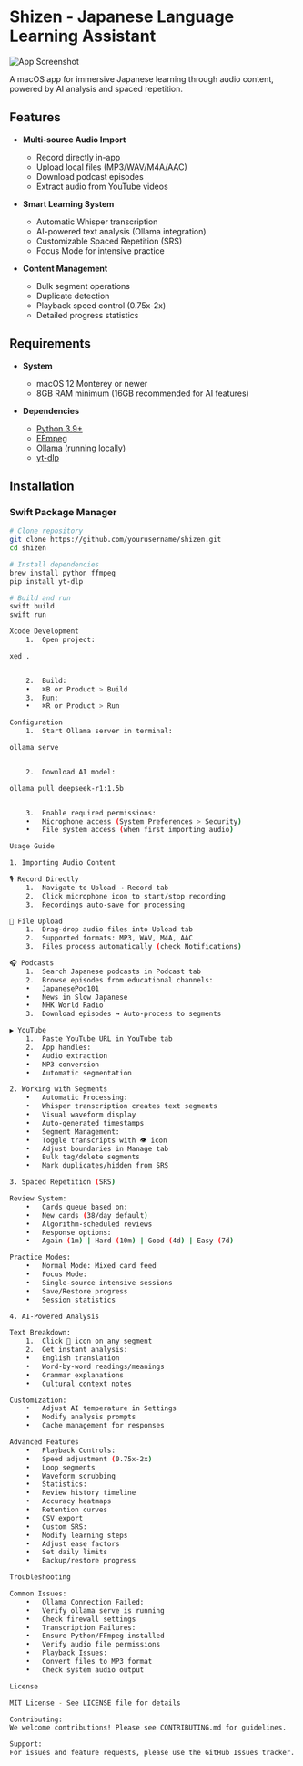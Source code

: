# Shizen - Japanese Language Learning Assistant

![App Screenshot](screenshot.png) *<!-- Add actual screenshot path -->*

A macOS app for immersive Japanese learning through audio content, powered by AI analysis and spaced repetition.

## Features

- **Multi-source Audio Import**
  - Record directly in-app
  - Upload local files (MP3/WAV/M4A/AAC)
  - Download podcast episodes
  - Extract audio from YouTube videos

- **Smart Learning System**
  - Automatic Whisper transcription
  - AI-powered text analysis (Ollama integration)
  - Customizable Spaced Repetition (SRS)
  - Focus Mode for intensive practice

- **Content Management**
  - Bulk segment operations
  - Duplicate detection
  - Playback speed control (0.75x-2x)
  - Detailed progress statistics

## Requirements

- **System**
  - macOS 12 Monterey or newer
  - 8GB RAM minimum (16GB recommended for AI features)

- **Dependencies**
  - [Python 3.9+](https://www.python.org/)
  - [FFmpeg](https://ffmpeg.org/)
  - [Ollama](https://ollama.ai/) (running locally)
  - [yt-dlp](https://github.com/yt-dlp/yt-dlp)

## Installation

### Swift Package Manager

```bash
# Clone repository
git clone https://github.com/yourusername/shizen.git
cd shizen

# Install dependencies
brew install python ffmpeg
pip install yt-dlp

# Build and run
swift build
swift run

Xcode Development
	1.	Open project:

xed .


	2.	Build:
	•	⌘B or Product > Build
	3.	Run:
	•	⌘R or Product > Run

Configuration
	1.	Start Ollama server in terminal:

ollama serve


	2.	Download AI model:

ollama pull deepseek-r1:1.5b


	3.	Enable required permissions:
	•	Microphone access (System Preferences > Security)
	•	File system access (when first importing audio)

Usage Guide

1. Importing Audio Content

🎙️ Record Directly
	1.	Navigate to Upload → Record tab
	2.	Click microphone icon to start/stop recording
	3.	Recordings auto-save for processing

📂 File Upload
	1.	Drag-drop audio files into Upload tab
	2.	Supported formats: MP3, WAV, M4A, AAC
	3.	Files process automatically (check Notifications)

🎧 Podcasts
	1.	Search Japanese podcasts in Podcast tab
	2.	Browse episodes from educational channels:
	•	JapanesePod101
	•	News in Slow Japanese
	•	NHK World Radio
	3.	Download episodes → Auto-process to segments

▶️ YouTube
	1.	Paste YouTube URL in YouTube tab
	2.	App handles:
	•	Audio extraction
	•	MP3 conversion
	•	Automatic segmentation

2. Working with Segments
	•	Automatic Processing:
	•	Whisper transcription creates text segments
	•	Visual waveform display
	•	Auto-generated timestamps
	•	Segment Management:
	•	Toggle transcripts with 👁️ icon
	•	Adjust boundaries in Manage tab
	•	Bulk tag/delete segments
	•	Mark duplicates/hidden from SRS

3. Spaced Repetition (SRS)

Review System:
	•	Cards queue based on:
	•	New cards (38/day default)
	•	Algorithm-scheduled reviews
	•	Response options:
	•	Again (1m) | Hard (10m) | Good (4d) | Easy (7d)

Practice Modes:
	•	Normal Mode: Mixed card feed
	•	Focus Mode:
	•	Single-source intensive sessions
	•	Save/Restore progress
	•	Session statistics

4. AI-Powered Analysis

Text Breakdown:
	1.	Click 🧠 icon on any segment
	2.	Get instant analysis:
	•	English translation
	•	Word-by-word readings/meanings
	•	Grammar explanations
	•	Cultural context notes

Customization:
	•	Adjust AI temperature in Settings
	•	Modify analysis prompts
	•	Cache management for responses

Advanced Features
	•	Playback Controls:
	•	Speed adjustment (0.75x-2x)
	•	Loop segments
	•	Waveform scrubbing
	•	Statistics:
	•	Review history timeline
	•	Accuracy heatmaps
	•	Retention curves
	•	CSV export
	•	Custom SRS:
	•	Modify learning steps
	•	Adjust ease factors
	•	Set daily limits
	•	Backup/restore progress

Troubleshooting

Common Issues:
	•	Ollama Connection Failed:
	•	Verify ollama serve is running
	•	Check firewall settings
	•	Transcription Failures:
	•	Ensure Python/FFmpeg installed
	•	Verify audio file permissions
	•	Playback Issues:
	•	Convert files to MP3 format
	•	Check system audio output

License

MIT License - See LICENSE file for details

Contributing:
We welcome contributions! Please see CONTRIBUTING.md for guidelines.

Support:
For issues and feature requests, please use the GitHub Issues tracker.

